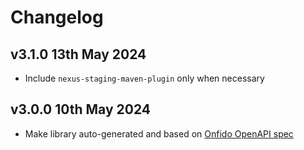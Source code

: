 # Changelog

## v3.1.0 13th May 2024

- Include `nexus-staging-maven-plugin` only when necessary

## v3.0.0 10th May 2024

- Make library auto-generated and based on [Onfido OpenAPI spec](https://github.com/onfido/onfido-openapi-spec)
